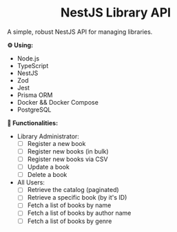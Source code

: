 <h1 align="center">NestJS Library API</h1>

A simple, robust NestJS API for managing libraries.

**⚙ Using:**

- Node.js
- TypeScript
- NestJS
- Zod
- Jest
- Prisma ORM
- Docker && Docker Compose
- PostgreSQL

**📡 Functionalities:**

- Library Administrator:
  - [ ] Register a new book
  - [ ] Register new books (in bulk)
  - [ ] Register new books via CSV
  - [ ] Update a book
  - [ ] Delete a book
- All Users:
  - [ ] Retrieve the catalog (paginated)
  - [ ] Retrieve a specific book (by it's ID)
  - [ ] Fetch a list of books by name
  - [ ] Fetch a list of books by author name
  - [ ] Fetch a list of books by genre
